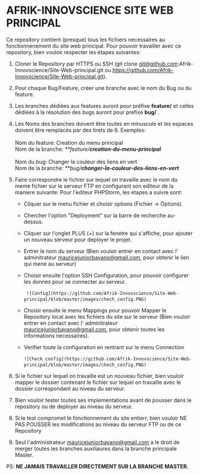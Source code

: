 # AFRIK-INNOVSCIENCE SITE WEB PRINCIPAL

Ce repository contient (presque) tous les fichiers necessaires au fonctionnenement du site web principal.
Pour pouvoir travailler avec ce repository, bien vouloir respecter les étapes suivantes:
1. Cloner le Repository par HTTPS ou SSH (git clone git@github.com:Afrik-Innovscience/Site-Web-principal.git ou https://github.com/Afrik-Innovscience/Site-Web-principal.git).
2. Pour chaque Bug/Feature, créer une branche avec le nom du Bug ou du feature.
3. Les branches dédiées aux features auront pour préfixe **feature/**  et celles dédiées à la résolution des bugs auront pour prefixe  **bug/** .
4. Les Noms des branches doivent être toutes en minuscule et les espaces doivent être remplacés par des tirets de 6. Exemples: <br/><br/>
   Nom du feature: Creation du menu principal <br/> 
   Nom de la branche: _**feature/**creation-du-menu-principal**_  <br/><br/>
   Nom du bug: Changer la couleur des liens en vert <br/>
   Nom de la branche: _**bug/**changer-la-couleur-des-liens-en-vert**_  
   
5. Faire correspondre le fichier sur lequel on travaille avec le nom du meme fichier sur le serveur FTP en configurant son editeur de la maniere suivante:
   Pour l'editeur PHPStorm, les etapes a suivre sont:

    * Cliquer sur le menu fichier et choisir options (Fichier -> Options).
    * Chercher l'option "Deployment" sur la barre de recherche au-dessus.
    * Cliquer sur l'onglet PLUS (+) sur la fenetre qui s'affiche, pour ajouter un nouveau serveur pour deployer le projet.
    * Entrer le nom du serveur (Bien vouloir entrer en contact avec l' adminitrateur mauricejuniorbayano@gmail.com, pour obtenir le lien qui mene au serveur)
    * Choisir ensuite l'option SSH Configuration, pour pouvoir configurer les donnes pour se connecter au serveur.

           ![Config](https://github.com/Afrik-Innovscience/Site-Web-principal/blob/master/images/chech_config.PNG)
    * Choisir ensuite le menu Mappings pour pouvoir Mapper le Repository local avec les fichiers du site sur le serveur (Bien vouloir entrer en contact avec l' adminitrateur        mauricejuniorbayano@gmail.com, pour obtenir toutes les informations necessaires).
    * Verifier toute la configuration en rentrant sur le menu Connection

          ![Check config](https://github.com/Afrik-Innovscience/Site-Web-principal/blob/master/images/chech_config.PNG)

6. Si le fichier sur lequel on travaille est un nouveau fichier, bien vouloir mapper le dossier contenant le fichier sur lequel on travaille avec le dossier correspondant au
   niveau du serveur.
7. Bien vouloir tester toutes ses implementations avant de pousser dans le repository ou de deployer au niveau du serveur.
8. Si le test compromet le fonctionnement du site entierr, bien vouloir NE PAS POUSSER les modifications au niveau du serveur FTP ou de ce Repository
9. Seul l'administrateur mauricejuniorbayano@gmail.com a le droit de merger toutes les branches auxiliaures dans la branche principale Master.

PS: **NE JAMAIS TRAVAILLER DIRECTEMENT SUR LA BRANCHE MASTER.**
